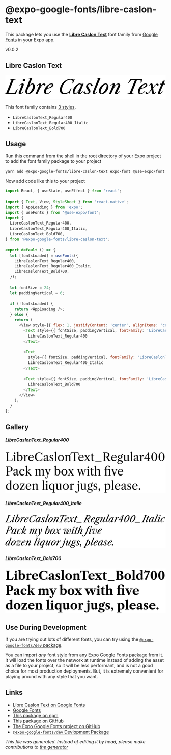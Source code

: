 # @expo-google-fonts/libre-caslon-text

This package lets you use the [**Libre Caslon Text**](https://fonts.google.com/specimen/Libre+Caslon+Text) font family from [Google Fonts](https://fonts.google.com/) in your Expo app.

v0.0.2

## Libre Caslon Text

![Libre Caslon Text](./font-family.png)

This font family contains [3 styles](#gallery).

- `LibreCaslonText_Regular400`
- `LibreCaslonText_Regular400_Italic`
- `LibreCaslonText_Bold700`

## Usage

Run this command from the shell in the root directory of your Expo project to add the font family package to your project
```sh
yarn add @expo-google-fonts/libre-caslon-text expo-font @use-expo/font
```

Now add code like this to your project
```js
import React, { useState, useEffect } from 'react';

import { Text, View, StyleSheet } from 'react-native';
import { AppLoading } from 'expo';
import { useFonts } from '@use-expo/font';
import {
  LibreCaslonText_Regular400,
  LibreCaslonText_Regular400_Italic,
  LibreCaslonText_Bold700,
} from '@expo-google-fonts/libre-caslon-text';

export default () => {
  let [fontsLoaded] = useFonts({
    LibreCaslonText_Regular400,
    LibreCaslonText_Regular400_Italic,
    LibreCaslonText_Bold700,
  });

  let fontSize = 24;
  let paddingVertical = 6;

  if (!fontsLoaded) {
    return <AppLoading />;
  } else {
    return (
      <View style={{ flex: 1, justifyContent: 'center', alignItems: 'center' }}>
        <Text style={{ fontSize, paddingVertical, fontFamily: 'LibreCaslonText_Regular400' }}>
          LibreCaslonText_Regular400
        </Text>

        <Text
          style={{ fontSize, paddingVertical, fontFamily: 'LibreCaslonText_Regular400_Italic' }}>
          LibreCaslonText_Regular400_Italic
        </Text>

        <Text style={{ fontSize, paddingVertical, fontFamily: 'LibreCaslonText_Bold700' }}>
          LibreCaslonText_Bold700
        </Text>
      </View>
    );
  }
};

```

## Gallery

##### LibreCaslonText_Regular400
![LibreCaslonText_Regular400](./bf61a45047b0948452918933bf02a0c550f66b703720c33a588f9d912c930525.ttf.png)

##### LibreCaslonText_Regular400_Italic
![LibreCaslonText_Regular400_Italic](./9127e87ed024695b4753bfa734aa694e4e7ca57ec318f8e69856ba19b8bbd8d6.ttf.png)

##### LibreCaslonText_Bold700
![LibreCaslonText_Bold700](./5b9e7454ac79e153edca85178361ae1f5f7e9de7ade1e87c1bc514bdbd0baa5a.ttf.png)


## Use During Development

If you are trying out lots of different fonts, you can try using the [`@expo-google-fonts/dev` package](https://www.npmjs.com/package/@expo-google-fonts/dev).

You can import *any* font style from any Expo Google Fonts package from it. It will load the fonts
over the network at runtime instead of adding the asset as a file to your project, so it will be 
less performant, and is not a good choice for most production deployments. But, it is extremely convenient
for playing around with any style that you want.

## Links

- [Libre Caslon Text on Google Fonts](https://fonts.google.com/specimen/Libre+Caslon+Text)
- [Google Fonts](https://fonts.google.com/)
- [This package on npm](https://www.npmjs.com/package/@expo-google-fonts/libre-caslon-text)
- [This package on GitHub](https://github.com/expo/google-fonts/tree/master/font-packages/libre-caslon-text)
- [The Expo Google Fonts project on GitHub](https://github.com/expo/google-fonts)
- [`@expo-google-fonts/dev` Devlopment Package](https://github.com/expo/google-fonts/tree/master/font-packages/dev)


*This file was generated. Instead of editing it by head, please make contributions to [the generator](https://github.com/expo/google-fonts/tree/master/packages/generator)*
